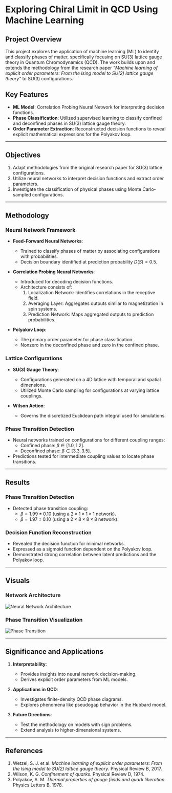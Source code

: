# Exploring Chiral Limit in QCD Using Machine Learning

## Project Overview
This project explores the application of machine learning (ML) to identify and classify phases of matter, specifically focusing on SU(3) lattice gauge theory in Quantum Chromodynamics (QCD). The work builds upon and extends the methodology from the research paper *"Machine learning of explicit order parameters: From the Ising model to SU(2) lattice gauge theory"* to SU(3) configurations.

## Key Features
- **ML Model**: Correlation Probing Neural Network for interpreting decision functions.
- **Phase Classification**: Utilized supervised learning to classify confined and deconfined phases in SU(3) lattice gauge theory.
- **Order Parameter Extraction**: Reconstructed decision functions to reveal explicit mathematical expressions for the Polyakov loop.

---

## Objectives
1. Adapt methodologies from the original research paper for SU(3) lattice configurations.
2. Utilize neural networks to interpret decision functions and extract order parameters.
3. Investigate the classification of physical phases using Monte Carlo-sampled configurations.

---

## Methodology

### Neural Network Framework
- **Feed-Forward Neural Networks**:
  - Trained to classify phases of matter by associating configurations with probabilities.
  - Decision boundary identified at prediction probability $D(S) = 0.5$.

- **Correlation Probing Neural Networks**:
  - Introduced for decoding decision functions.
  - Architecture consists of:
    1. Localization Network: Identifies correlations in the receptive field.
    2. Averaging Layer: Aggregates outputs similar to magnetization in spin systems.
    3. Prediction Network: Maps aggregated outputs to prediction probabilities.

- **Polyakov Loop**:
  - The primary order parameter for phase classification.
  - Nonzero in the deconfined phase and zero in the confined phase.

### Lattice Configurations
- **SU(3) Gauge Theory**:
  - Configurations generated on a 4D lattice with temporal and spatial dimensions.
  - Utilized Monte Carlo sampling for configurations at varying lattice couplings.

- **Wilson Action**:
  - Governs the discretized Euclidean path integral used for simulations.

### Phase Transition Detection
- Neural networks trained on configurations for different coupling ranges:
  - Confined phase: $\beta \in [1.0, 1.2]$.
  - Deconfined phase: $\beta \in [3.3, 3.5]$.
- Predictions tested for intermediate coupling values to locate phase transitions.

---

## Results

### Phase Transition Detection
- Detected phase transition coupling:
  - $\beta = 1.99 \pm 0.10$ (using a $2 \times 1 \times 1 \times 1$ network).
  - $\beta = 1.97 \pm 0.10$ (using a $2 \times 8 \times 8 \times 8$ network).

### Decision Function Reconstruction
- Revealed the decision function for minimal networks.
- Expressed as a sigmoid function dependent on the Polyakov loop.
- Demonstrated strong correlation between latent predictions and the Polyakov loop.

---

## Visuals

### Network Architecture
![Neural Network Architecture](https://github.com/user-attachments/assets/20367d50-9f7e-4344-82ce-b8138e9b2cc9)


### Phase Transition Visualization
![Phase Transition](https://github.com/user-attachments/assets/572b7ff9-f0b8-4956-aebc-1b40bef7b507)

---

## Significance and Applications
1. **Interpretability**:
   - Provides insights into neural network decision-making.
   - Derives explicit order parameters from ML models.

2. **Applications in QCD**:
   - Investigates finite-density QCD phase diagrams.
   - Explores phenomena like pseudogap behavior in the Hubbard model.

3. **Future Directions**:
   - Test the methodology on models with sign problems.
   - Extend analysis to higher-dimensional systems.

---

## References
1. Wetzel, S. J. et al. *Machine learning of explicit order parameters: From the Ising model to SU(2) lattice gauge theory*. Physical Review B, 2017.
2. Wilson, K. G. *Confinement of quarks*. Physical Review D, 1974.
3. Polyakov, A. M. *Thermal properties of gauge fields and quark liberation*. Physics Letters B, 1978.
